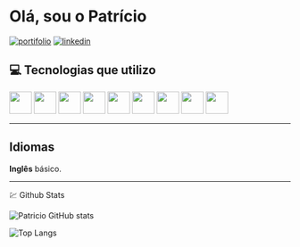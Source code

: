 # **Olá**, sou o Patrício

[![portifolio][portfolio-shield]][portifolio-url]
[![linkedin][linkedin-shield]][linkedin-url]

## 💻 Tecnologias que utilizo

<p float="left">
 <img src="https://cdn.jsdelivr.net/gh/devicons/devicon/icons/dotnetcore/dotnetcore-original.svg" width="40" height="40"/>
 <img loading="lazy" src="https://cdn.jsdelivr.net/gh/devicons/devicon/icons/git/git-original.svg" width="40" height="40"/>
 <img src="https://cdn.jsdelivr.net/gh/devicons/devicon/icons/csharp/csharp-original.svg" width="40" height="40"/>
 <img src="https://cdn.jsdelivr.net/gh/devicons/devicon/icons/react/react-original-wordmark.svg" width="40" height="40"/>
 <img src="https://cdn.jsdelivr.net/gh/devicons/devicon/icons/css3/css3-original.svg" width="40" height="40"/>
 <img src="https://cdn.jsdelivr.net/gh/devicons/devicon/icons/html5/html5-original.svg" width="40" height="40" />   
 <img src="https://cdn.jsdelivr.net/gh/devicons/devicon@latest/icons/azure/azure-original.svg" width="40" height="40"/>
 <img src="https://cdn.jsdelivr.net/gh/devicons/devicon@latest/icons/nodejs/nodejs-original-wordmark.svg" width="40" height="40" />
 <img src="https://cdn.jsdelivr.net/gh/devicons/devicon@latest/icons/sqldeveloper/sqldeveloper-original.svg" width="40" height="40"/>
 
</p>

---

## Idiomas

**Inglês** básico.

---

💹 Github Stats

![Patricio GitHub stats](https://github-readme-stats.vercel.app/api?username=antonioPatricioSZ&show_icons=true&theme=radical)

![Top Langs](https://github-readme-stats.vercel.app/api/top-langs/?username=anuraghazra&layout=compact&theme=radical)

<!--- Shields --->

[linkedin-shield]: https://img.shields.io/badge/LinkedIn-074097?&style=for-the-badge&logo=LinkedIn&logoColor=white
[portfolio-shield]: https://img.shields.io/badge/Portfolio-FF5722?style=for-the-badge&logo=todoist&logoColor=white

<!--- Urls --->

[portifolio-url]: https://webdev-portifolio.netlify.app
[linkedin-url]: https://www.linkedin.com/in/antoniopatriciosz
